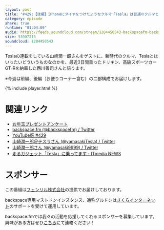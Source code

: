 ```yaml
---
layout: post
title: "#429:【後編】iPhoneにタイヤをつけたようなクルマ「Tesla」は普通のクルマとどう違う？"
category: episode
share: true
runtime: "01:04:09"
audio: https://feeds.soundcloud.com/stream/1204450543-backspacefm-backspacefm-429-2.mp3
size: 53907213
soundcloud: 1204450543
---
```


Teslaの連載をしている山崎潤一郎さんをゲストに、新時代のクルマ、Teslaとはいったいどういうものなのかを、最近3日間乗ったドリキン、高級スポーツカーGT-Rを納車した西川善司さんと語ります。

※今週は前編、後編（お便りコーナー含む）の二部構成でお届けします。


{% include player.html %}

# 関連リンク
* [お年玉プレゼントアンケート](https://docs.google.com/forms/d/e/1FAIpQLScInJ9hKXN8Hj1Vta0x64g5hJkmRaDp25q4WuMP2WakLMz8Ng/viewform)
* [backspace.fm (@backspacefm) / Twitter](https://twitter.com/backspacefm)
* [YouTube版 #429](https://note.com/backspacefm/n/n7e746e664d1f)
* [山崎潤一郎＠テスラさん (@yamasakiTesla) / Twitter](https://twitter.com/yamasakiTesla)
* [山崎潤一郎さん (@yamasaki9999) / Twitter](https://twitter.com/yamasaki9999)
* [走るガジェット「Tesla」に乗ってます - ITmedia NEWS](https://www.itmedia.co.jp/news/series/25704/)

# スポンサー
この番組は[フェンリル株式会社](https://www.fenrir-inc.com/jp/)の提供でお届けしております。

backspace専用マストドンインスタンス、通称グルドンは[さくらインターネット](https://www.sakura.ad.jp/)のサポートを受けて運用しています。

backspace.fmでは我々の活動を応援してくれるスポンサーを募集しています。興味がある方はぜひ[こちら](  
mailto:drikin+backspacefm@gmail.com)にて連絡ください！
